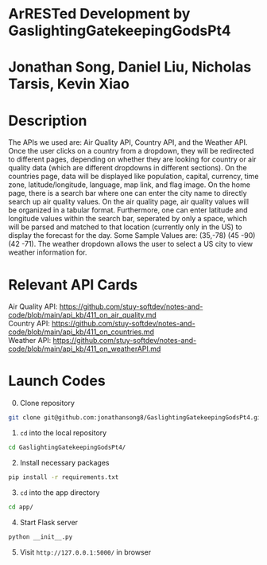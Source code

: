 # ArRESTed Development by GaslightingGatekeepingGodsPt4
# Jonathan Song, Daniel Liu, Nicholas Tarsis, Kevin Xiao
# Description

The APIs we used are: Air Quality API, Country API, and the Weather API. Once the user clicks on a country from a dropdown, they will be redirected to different pages, depending on whether they are looking for country or air quality data (which are different dropdowns in different sections). On the countries page, data will be displayed like population, capital, currency, time zone, latitude/longitude, language, map link, and flag image. On the home page, there is a search bar where one can enter the city name to directly search up air quality values. On the air quality page, air quality values will be organized in a tabular format. Furthermore, one can enter latitude and longitude values within the search bar, seperated by only a space, which will be parsed and matched to that location (currently only in the US) to display the forecast for the day. Some Sample Values are: (35,-78) (45 -90) (42 -71). The weather dropdown allows the user to select a US city to view weather information for.

# Relevant API Cards

Air Quality API: https://github.com/stuy-softdev/notes-and-code/blob/main/api_kb/411_on_air_quality.md \
Country API: https://github.com/stuy-softdev/notes-and-code/blob/main/api_kb/411_on_countries.md \
Weather API: https://github.com/stuy-softdev/notes-and-code/blob/main/api_kb/411_on_weatherAPI.md

# Launch Codes

0. Clone repository

 ```bash
 git clone git@github.com:jonathansong8/GaslightingGatekeepingGodsPt4.git
 ```

1. `cd` into the local repository

 ```bash
 cd GaslightingGatekeepingGodsPt4/
 ```

2. Install necessary packages

 ```bash
 pip install -r requirements.txt
 ```
3. `cd` into the app directory

 ```bash
 cd app/
 ```
4. Start Flask server

 ```bash
 python __init__.py
 ```

5. Visit `http://127.0.0.1:5000/` in browser

